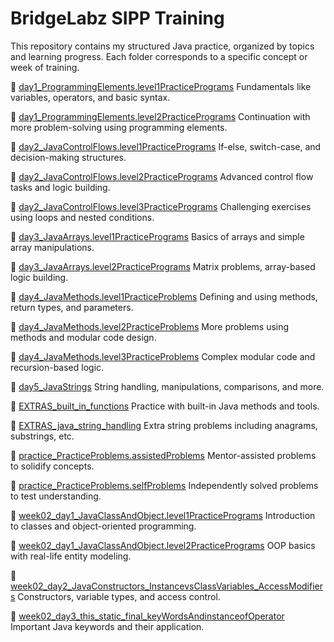 # BridgeLabz SIPP Training

This repository contains my structured Java practice, organized by topics and learning progress. Each folder corresponds to a specific concept or week of training.

📁 [day1_ProgrammingElements.level1PracticePrograms](https://github.com/arpit1674/BridgeLabz-SIPP-Training/tree/main/src/day1_ProgrammingElements)
Fundamentals like variables, operators, and basic syntax.

📁 [day1_ProgrammingElements.level2PracticePrograms](https://github.com/arpit1674/BridgeLabz-SIPP-Training/tree/main/src/day1_ProgrammingElements.level2PracticePrograms)
Continuation with more problem-solving using programming elements.

📁 [day2_JavaControlFlows.level1PracticePrograms](https://github.com/arpit1674/BridgeLabz-SIPP-Training/tree/main/src/day2_JavaControlFlows.level1PracticePrograms)
If-else, switch-case, and decision-making structures.

📁 [day2_JavaControlFlows.level2PracticePrograms](https://github.com/arpit1674/BridgeLabz-SIPP-Training/tree/main/src/day2_JavaControlFlows.level2PracticePrograms)
Advanced control flow tasks and logic building.

📁 [day2_JavaControlFlows.level3PracticePrograms](https://github.com/arpit1674/BridgeLabz-SIPP-Training/tree/main/src/day2_JavaControlFlows.level3PracticePrograms)
Challenging exercises using loops and nested conditions.

📁 [day3_JavaArrays.level1PracticePrograms](https://github.com/arpit1674/BridgeLabz-SIPP-Training/tree/main/src/day3_JavaArrays.level1PracticePrograms)
Basics of arrays and simple array manipulations.

📁 [day3_JavaArrays.level2PracticePrograms](https://github.com/arpit1674/BridgeLabz-SIPP-Training/tree/main/src/day3_JavaArrays.level2PracticePrograms)
Matrix problems, array-based logic building.

📁 [day4_JavaMethods.level1PracticeProblems](https://github.com/arpit1674/BridgeLabz-SIPP-Training/tree/main/src/day4_JavaMethods.level1PracticeProblems)
Defining and using methods, return types, and parameters.

📁 [day4_JavaMethods.level2PracticeProblems](https://github.com/arpit1674/BridgeLabz-SIPP-Training/tree/main/src/day4_JavaMethods.level2PracticeProblems)
More problems using methods and modular code design.

📁 [day4_JavaMethods.level3PracticeProblems](https://github.com/arpit1674/BridgeLabz-SIPP-Training/tree/main/src/day4_JavaMethods.level3PracticeProblems)
Complex modular code and recursion-based logic.

📁 [day5_JavaStrings](https://github.com/arpit1674/BridgeLabz-SIPP-Training/tree/main/src/day5_JavaStrings)
String handling, manipulations, comparisons, and more.

📁 [EXTRAS_built_in_functions](https://github.com/arpit1674/BridgeLabz-SIPP-Training/tree/main/src/EXTRAS_built_in_functions)
Practice with built-in Java methods and tools.

📁 [EXTRAS_java_string_handling](https://github.com/arpit1674/BridgeLabz-SIPP-Training/tree/main/src/EXTRAS_java_string_handling)
Extra string problems including anagrams, substrings, etc.

📁 [practice_PracticeProblems.assistedProblems](https://github.com/arpit1674/BridgeLabz-SIPP-Training/tree/main/src/practice_PracticeProblems.assistedProblems)
Mentor-assisted problems to solidify concepts.

📁 [practice_PracticeProblems.selfProblems](https://github.com/arpit1674/BridgeLabz-SIPP-Training/tree/main/src/practice_PracticeProblems.selfProblems)
Independently solved problems to test understanding.

📁 [week02_day1_JavaClassAndObject.level1PracticePrograms](https://github.com/arpit1674/BridgeLabz-SIPP-Training/tree/main/src/week02_day1_JavaClassAndObject.level1PracticePrograms)
Introduction to classes and object-oriented programming.

📁 [week02_day1_JavaClassAndObject.level2PracticePrograms](https://github.com/arpit1674/BridgeLabz-SIPP-Training/tree/main/src/week02_day1_JavaClassAndObject.level2PracticePrograms)
OOP basics with real-life entity modeling.

📁 [week02_day2_JavaConstructors_InstancevsClassVariables_AccessModifiers](https://github.com/arpit1674/BridgeLabz-SIPP-Training/tree/main/src/week02_day2_JavaConstructors_InstancevsClassVariables_AccessModifiers)
Constructors, variable types, and access control.

📁 [week02_day3_this_static_final_keyWordsAndinstanceofOperator](https://github.com/arpit1674/BridgeLabz-SIPP-Training/tree/main/src/week02_day3_this_static_final_keyWordsAndinstanceofOperator)
Important Java keywords and their application.

